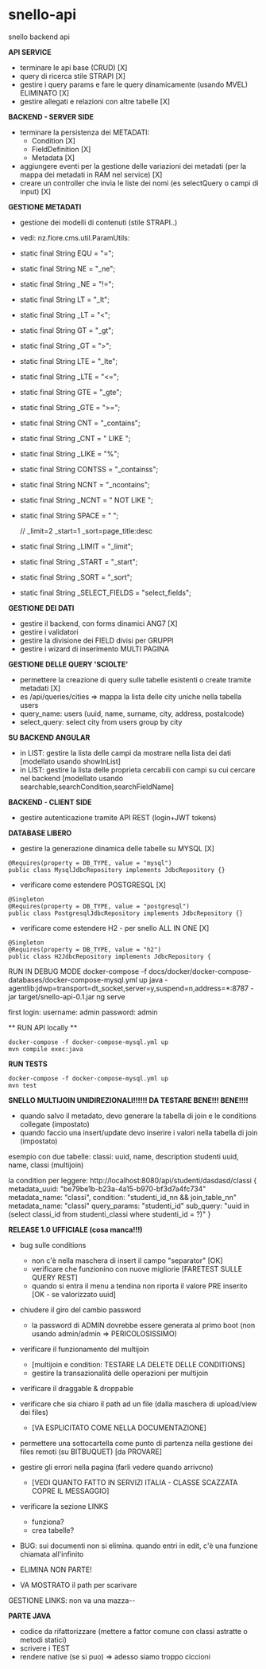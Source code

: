 # snello-api
snello backend api

**API SERVICE**

- terminare le api base (CRUD) [X] 
- query di ricerca stile STRAPI [X]  
- gestire i query params e fare le query dinamicamente (usando MVEL) ELIMINATO [X]
- gestire allegati e relazioni con altre tabelle [X] 


**BACKEND - SERVER SIDE**
- terminare la persistenza dei METADATI:
  - Condition  [X]
  - FieldDefinition  [X]
  - Metadata  [X]
- aggiungere eventi per la gestione delle variazioni dei metadati (per la mappa dei metadati in RAM nel service)  [X]
- creare un controller che invia le liste dei nomi (es selectQuery o campi di input)  [X]


**GESTIONE METADATI**
- gestione dei modelli di contenuti (stile STRAPI..)
- vedi: nz.fiore.cms.util.ParamUtils:

- static final String EQU = "="; 
- static final String NE = "_ne"; 
- static final String _NE = "!="; 
- static final String LT = "_lt"; 
- static final String _LT = "<"; 
- static final String GT = "_gt"; 
- static final String _GT = ">"; 
- static final String LTE = "_lte"; 
- static final String _LTE = "<="; 
- static final String GTE = "_gte"; 
- static final String _GTE = ">="; 
- static final String CNT = "_contains"; 
- static final String _CNT = " LIKE "; 
- static final String _LIKE = "%"; 
- static final String CONTSS = "_containss"; 
- static final String NCNT = "_ncontains"; 
- static final String _NCNT = " NOT LIKE "; 
- static final String SPACE = " "; 
   
    // _limit=2 _start=1 _sort=page_title:desc 
- static final String _LIMIT = "_limit"; 
- static final String _START = "_start"; 
- static final String _SORT = "_sort"; 
- static final String _SELECT_FIELDS = "select_fields"; 
 
 
**GESTIONE DEI DATI** 
- gestire il backend, con forms dinamici ANG7 [X] 
- gestire i validatori 
- gestire la divisione dei FIELD divisi per GRUPPI 
- gestire i wizard di inserimento MULTI PAGINA 
 
**GESTIONE DELLE QUERY 'SCIOLTE'** 
- permettere la creazione di query sulle tabelle esistenti o create tramite metadati [X] 
- es /api/queries/cities => mappa la lista delle city uniche nella tabella users 
- query_name:  users (uuid, name, surname, city, address, postalcode) 
- select_query: select city from users group by city 

**SU BACKEND ANGULAR** 
- in LIST: gestire la lista delle campi da mostrare nella lista dei dati 
[modellato usando showInList] 
- in LIST: gestire la lista delle proprieta cercabili con campi su cui cercare nel backend 
[modellato usando searchable,searchCondition,searchFieldName] 
 
**BACKEND - CLIENT SIDE** 
- gestire autenticazione tramite API REST (login+JWT tokens) 
 
 
**DATABASE LIBERO**
- gestire la generazione dinamica delle tabelle su MYSQL [X] 
```
@Requires(property = DB_TYPE, value = "mysql")
public class MysqlJdbcRepository implements JdbcRepository {}
```

- verificare come estendere POSTGRESQL  [X] 
```
@Singleton
@Requires(property = DB_TYPE, value = "postgresql")
public class PostgresqlJdbcRepository implements JdbcRepository {}
```
- verificare come estendere H2 - per snello ALL IN ONE  [X] 
```
@Singleton
@Requires(property = DB_TYPE, value = "h2")
public class H2JdbcRepository implements JdbcRepository {
```


RUN IN DEBUG MODE
docker-compose -f docs/docker/docker-compose-databases/docker-compose-mysql.yml up
java -agentlib:jdwp=transport=dt_socket,server=y,suspend=n,address=*:8787 -jar target/snello-api-0.1.jar
ng serve

first login:
username: admin
password: admin


** RUN API locally **
```
docker-compose -f docker-compose-mysql.yml up
mvn compile exec:java
```

**RUN TESTS**
```
docker-compose -f docker-compose-mysql.yml up
mvn test
```

**SNELLO MULTIJOIN UNIDIREZIONALI!!!!!! DA TESTARE BENE!!! BENE!!!!**

- quando salvo il metadato, devo generare la tabella di join e le conditions collegate (impostato)
- quando faccio una insert/update devo inserire i valori nella tabella di join (impostato)

esempio  con due tabelle:
classi: uuid, name, description
studenti uuid, name, classi (multijoin)

la condition per leggere: http://localhost:8080/api/studenti/dasdasd/classi
{
metadata_uuid: "be79be1b-b23a-4a15-b970-bf3d7a4fc734"
metadata_name: "classi", 
condition: "studenti_id_nn && join_table_nn"
metadata_name: "classi"
query_params: "studenti_id"
sub_query: "uuid in (select classi_id from studenti_classi where studenti_id = ?)"
}


**RELEASE 1.0 UFFICIALE (cosa manca!!!)**
- bug sulle conditions 
    - non c'è nella maschera di insert il campo "separator" [OK]
    - verificare che funzionino con nuove migliorie [FARETEST SULLE QUERY REST]
    - quando si entra il menu a tendina non riporta il valore PRE inserito [OK - se valorizzato uuid]
- chiudere il giro del cambio password
    - la password di ADMIN dovrebbe essere generata al primo boot (non usando admin/admin => PERICOLOSISSIMO)
- verificare il funzionamento del multijoin
    -  [multijoin e condition: TESTARE LA DELETE DELLE CONDITIONS]
    - gestire la transazionalità delle operazioni per multijoin
- verificare il draggable & droppable
- verificare che sia chiaro il path ad un file (dalla maschera di upload/view dei files)
    - [VA ESPLICITATO COME NELLA DOCUMENTAZIONE]
- permettere una sottocartella come punto di partenza nella gestione dei files remoti (su BITBUQUET) [da PROVARE]
- gestire gli errori nella pagina (farli vedere quando arrivcno)
    - [VEDI QUANTO FATTO IN SERVIZI ITALIA - CLASSE SCAZZATA COPRE IL MESSAGGIO]
- verificare la sezione LINKS
    - funziona?
    - crea tabelle?
    
- BUG: sui documenti non si elimina. quando entri in edit, c'è una funzione chiamata all'infinito
- ELIMINA NON PARTE!
- VA MOSTRATO  il path per scarivare

GESTIONE LINKS:
non va una mazza--


**PARTE JAVA**
- codice da rifattorizzare (mettere a fattor comune con classi astratte o metodi statici)
- scrivere i TEST
- rendere native (se si puo) => adesso siamo troppo ciccioni
